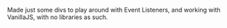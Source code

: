 Made just some divs to play around with Event Listeners, and working with VanillaJS, with no libraries as such. 
